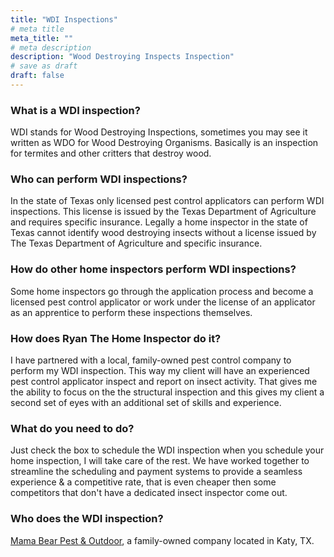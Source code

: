 ```yaml
---
title: "WDI Inspections"
# meta title
meta_title: ""
# meta description
description: "Wood Destroying Inspects Inspection"
# save as draft
draft: false
---
```

### What is a WDI inspection?

WDI stands for Wood Destroying Inspections, sometimes you may see it written as WDO for Wood Destroying Organisms. Basically is an inspection for termites and other critters that destroy wood.

### Who can perform WDI inspections?

In the state of Texas only licensed pest control applicators can perform WDI inspections. This license is issued by the Texas Department of Agriculture and requires specific insurance. Legally a home inspector in the state of Texas cannot identify wood destroying insects without a license issued by The Texas Department of Agriculture and specific insurance.

### How do other home inspectors perform WDI inspections?

Some home inspectors go through the application process and become a licensed pest control applicator or work under the license of an applicator as an apprentice to perform these inspections themselves.

### How does Ryan The Home Inspector do it?

I have partnered with a local, family-owned pest control company to perform my WDI inspection. This way my client will have an experienced pest control applicator inspect and report on insect activity. That gives me the ability to focus on the the structural inspection and this gives my client a second set of eyes with an additional set of skills and experience.

### What do you need to do?

Just check the box to schedule the WDI inspection when you schedule your home inspection, I will take care of the rest. We have worked together to streamline the scheduling and payment systems to provide a seamless experience & a competitive rate, that is even cheaper then some competitors that don't have a dedicated insect inspector come out.

### Who does the WDI inspection?

[Mama Bear Pest & Outdoor](/directory/mama_bear_pest/), a family-owned company located in Katy, TX.
